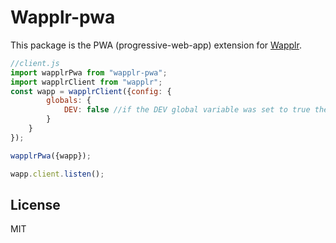 # Wapplr-pwa

This package is the PWA (progressive-web-app) extension for [Wapplr](https://github.com/wapplr/wapplr).

```js
//client.js
import wapplrPwa from "wapplr-pwa";
import wapplrClient from "wapplr";
const wapp = wapplrClient({config: {
        globals: {
            DEV: false //if the DEV global variable was set to true the PWA clear cache when the page loading.
        }
    }
});

wapplrPwa({wapp});

wapp.client.listen();
```

## License

MIT
